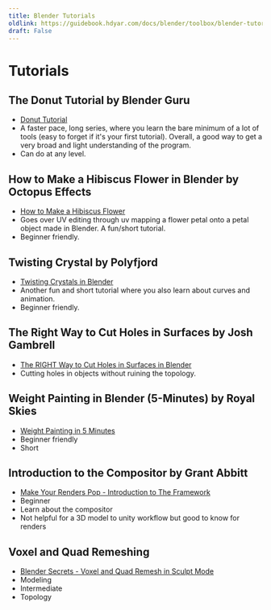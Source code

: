 ```yaml
---
title: Blender Tutorials
oldlink: https://guidebook.hdyar.com/docs/blender/toolbox/blender-tutorials/
draft: False
---
```


# Tutorials

## The Donut Tutorial by Blender Guru

- [Donut Tutorial](https://www.youtube.com/watch?v=nIoXOplUvAw)
- A faster pace, long series, where you learn the bare minimum of a lot of tools (easy to forget if it's your first tutorial). Overall, a good way to get a very broad and light understanding of the program.
- Can do at any level.

## How to Make a Hibiscus Flower in Blender by Octopus Effects

 - [How to Make a Hibiscus Flower](https://www.youtube.com/watch?v=wRcL0CPljMA&list=PLnxBZAbcOs1XqpFdjkapZktH0wUgafsNx&index=8)
 - Goes over UV editing through uv mapping a flower petal onto a petal object made in Blender. A fun/short tutorial.
 - Beginner friendly.
 
 ## Twisting Crystal by Polyfjord
 
 - [Twisting Crystals in Blender](https://www.youtube.com/watch?v=uRAfhJQFjRo&list=PLnxBZAbcOs1XqpFdjkapZktH0wUgafsNx&index=23)
 - Another fun and short tutorial where you also learn about curves and animation.
 - Beginner friendly.
 
 ## The Right Way to Cut Holes in Surfaces by Josh Gambrell
 
 - [The RIGHT Way to Cut Holes in Surfaces in Blender](https://www.youtube.com/watch?v=Ci1jBOm_5NY&t=586s)
 - Cutting holes in objects without ruining the topology.

## Weight Painting in Blender (5-Minutes) by Royal Skies
- [Weight Painting in 5 Minutes](https://www.youtube.com/watch?v=4fICQmBEt4Y&list=PLnxBZAbcOs1XqpFdjkapZktH0wUgafsNx&index=76&t=70s)
- Beginner friendly
- Short

## Introduction to the Compositor by Grant Abbitt
- [Make Your Renders Pop - Introduction to The Framework](https://www.youtube.com/watch?v=jhTPI6QJQNg&list=PLnxBZAbcOs1XqpFdjkapZktH0wUgafsNx&index=73&t=2s) 
- Beginner
- Learn about the compositor 
- Not helpful for a 3D model to unity workflow but good to know for renders

## Voxel and Quad Remeshing
- [Blender Secrets - Voxel and Quad Remesh in Sculpt Mode](https://www.youtube.com/watch?v=UIJRSyJ7cSg&list=PLnxBZAbcOs1XqpFdjkapZktH0wUgafsNx&index=66)
- Modeling
- Intermediate
- Topology
 
 
 
 
